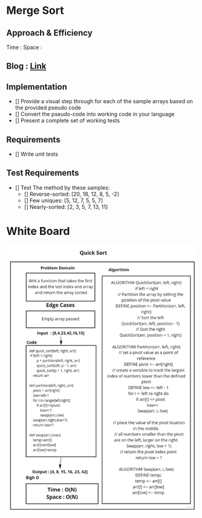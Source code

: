 # Merge Sort

<!-- Description of the challenge -->



## Approach & Efficiency

<!-- What approach did you take? Discuss Why. What is the Big O space/time for this approach? -->

Time :
Space :


## Blog : [Link](BLOG.md)

## Implementation

* [] Provide a visual step through for each of the sample arrays based on the provided pseudo code
* [] Convert the pseudo-code into working code in your language
* [] Present a complete set of working tests

## Requirements

* [] Write unit tests

## Test Requirements

* [] Test The method by these samples:
    - [] Reverse-sorted: [20, 18, 12, 8, 5, -2]
    - [] Few uniques: [5, 12, 7, 5, 5, 7]
    - [] Nearly-sorted: [2, 3, 5, 7, 13, 11]
# White Board

![Quick_Sort](/python/quick_sort/quick_sort.jpg)

